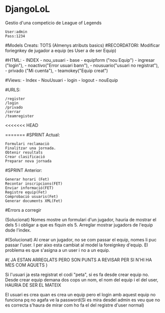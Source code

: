 # DjangoLoL
Gestio d'una competicio de League of Legends

	User:admin
	Pass:1234

#Models Creats:
 	TOTS
	(Almenys atributs basics)
	#RECORDATORI: Modificar foriegnkey de jugador a equip (es User a de ser Equip)

#HTML:
	- INDEX
	- nou_usuari
	- base
	- equipform ("nou Equip")
	- ingresar ("login"),
	- noactivo("Error usuari bann"),
	- nousuario("usuari no registrat"),
	- privado ("Mi cuenta"),
	- teamokey("Equip creat")
  
#Views:
	- Index
	- NouUsuari
	- login
	- logout
	- nouEquip

#URLS:

	/register
	/login
	/privado
	/cerrar
	/teamregister
<<<<<<< HEAD
  
 




=======
#SPRINT Actual:

	Formulari reclamaciò
	Finalitzar una jornada.
	Obtenir resultats
	Crear clasificació
	Preparar nova jornada



	
#SPRINT Anterior:

	Generar horari (Fet)
	Recontar inscripcions(FET)
	Enviar informació(FET)
	Registre equip(Fet)
	Comprobaciò usuaris(Fet)
	Generar documents XML(Fet)

#Errors a corregir



(Solucionat)
Nomes mostre un formulari d'un jugador, hauria de mostrar el dels 5 i obligar a que es fiquin els 5.
Arreglar mostrar jugadors de l'equip dsde l'index.


#(Solucionat)
Al crear un jugador, no se com passar el equip, nomes li puc passar l'user. I per aixo esta cambiat al model la foreignkey d'equip.
El problema es que s'asigna a un user i no a un equip.


#( JA ESTAN ARREGLATS PERO SON PUNTS A REVISAR PER SI N'HI HA MES COM AQUETS )

Si l'usuari ja esta registrat el codi "peta", si es fa desde crear equip no.
Desde crear equip demana dos cops un nom, el nom del equip i el del user, HAURIA DE SER EL MATEIX

El usuari es crea quan es crea un equip pero el login amb aquest equip no funciona pq no agafa ve la password(Si es mira desdel admin es veu que no es correcta s'haura de mirar com ho fa el del registre d'user normal)
